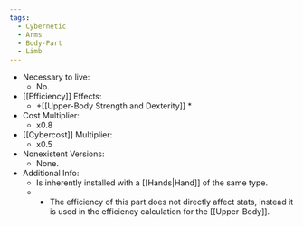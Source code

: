 ```yaml
---
tags:
  - Cybernetic
  - Arms
  - Body-Part
  - Limb
---
```

* Necessary to live:
	* No.
* [[Efficiency]] Effects:
	* +[[Upper-Body Strength and Dexterity]] *
* Cost Multiplier:
	* x0.8
* [[Cybercost]] Multiplier:
	* x0.5
* Nonexistent Versions:
	* None.
* Additional Info:
	* Is inherently installed with a [[Hands|Hand]] of the same type.
	* * The efficiency of this part does not directly affect stats, instead it is used in the efficiency calculation for the [[Upper-Body]].